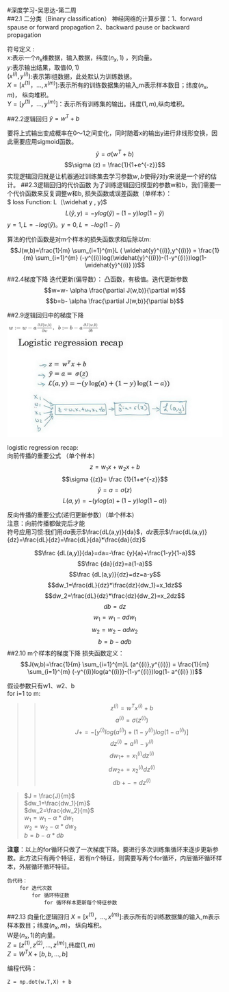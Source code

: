 #深度学习-吴恩达-第二周  
##2.1 二分类（Binary classification）
神经网络的计算步骤：1、forward spause or forward propagation  2、backward pause or backward propagation

符号定义 :  
$x$:表示一个$n_x$维数据，输入数据，纬度$(n_x,1)$ ，列向量。   
$y$:表示输出结果，取值$(0,1)$  
$(x^{(i)},y^{(i)})$:表示第i组数据，此处默认为训练数据。  
$X=[x^{(1)}，...,x^{(m)}]$:表示所有的训练数据集的输入,m表示样本数目；纬度$(n_x,m)$， 纵向堆积。   
$Y=[y^{(1)}，...,y^{(m)}]$：表示所有训练集的输出。纬度$(1,m)$,纵向堆积。     

##2.2逻辑回归
$\hat{y} = w^T + b$

要将上式输出变成概率在0～1之间变化，同时随着x的输出y进行非线形变换，因此需要应用sigmoid函数。  
$$\hat y = \sigma (w^T +b) $$
$$\sigma (z) = \frac{1}{1+e^{-z}}$$
实现逻辑回归就是让机器通过训练集去学习参数$w,b$使得$\hat y$对$y$来说是一个好的估计。
##2.3逻辑回归的代价函数
为了训练逻辑回归模型的参数w和b，我们需要一个代价函数来反复调整w和b,
损失函数或误差函数（单样本）：  
$ loss	Function: L（\widehat y , y)$  
$$L(\widehat y , y)= -ylog(\widehat{y})-(1-y)log(1- \widehat{y} )$$
$y=1,L=-log(\widehat{y} )。y=0,L=-log(1-\widehat{y} )$

算法的代价函数是对m个样本的损失函数求和后除以m:
$$J(w,b)=\frac{1}{m} \sum_{i=1}^{m}L ( \widehat{y}^{(i)},y^{(i)}) = \frac{1}{m} \sum_{i=1}^{m} (-y^{(i)}log(\widehat{y}^{(i)})-(1-y^{(i)})log(1- \widehat{y}^{(i)} ))$$

##2.4梯度下降
迭代更新(偏导数）：
凸函数，有极值。迭代更新参数
$$w=w- \alpha \frac{\partial J(w,b)}{\partial w}$$
$$b=b- \alpha \frac{\partial J(w,b)}{\partial b}$$

##2.9逻辑回归中的梯度下降
![](./深度学习-第一课-2.9-logistic-regression-recap.png)

logistic regression recap:  
向前传播的重要公式 （单个样本) 
$$z=w_1x+w_2x+b$$
$$\sigma {(z)}= \frac {1}{1+e^{-z}}$$
$$\widehat {y} = a =\sigma (z)$$
$$L(a,y)=-(ylog(a)+(1-y)log(1-a))$$


反向传播的重要公式(递归更新参数）（单个样本)   
注意：向前传播都做完后才能    
符号应用习惯:我们用$da$表示$\frac{dL(a,y)}{da}$，$dz$表示$\frac{dL(a,y)}{dz}=\frac{dL}{dz}=\frac{dL}{da}*\frac{da}{dz}$

$$\frac {dL(a,y)}{da}=da=-\frac {y}{a}+\frac{1-y}{1-a}$$
$$\frac {da}{dz}=a(1-a)$$
$$\frac {dL(a,y)}{dz}=dz=a-y$$
$$dw_1=\frac{dL}{dz}*\frac{dz}{dw_1}=x_1dz$$
$$dw_2=\frac{dL}{dz}*\frac{dz}{dw_2}=x_2dz$$
$$db=dz$$
$$w_1=w_1-adw_1$$
$$w_2=w_2-adw_2$$
$$b=b-adb$$
##2.10 m个样本的梯度下降
损失函数定义：  
$$J(w,b)=\frac{1}{m} \sum_{i=1}^{m}L (a^{(i)},y^{(i)}) = \frac{1}{m} \sum_{i=1}^{m} (-y^{(i)}log(a^{(i)})-(1-y^{(i)})log(1- a^{(i)} ))$$

假设参数只有w1、w2、b  
for i=1 to m:

>>$$z^{(i)}=w^Tx^{(i)}+b$$
$$a^{(i)}=\sigma(z^{(i)})$$
$$J +=-[y^{(i)}log(a^{(i)})+(1-y^{(i)})log(1- a^{(i)} )]$$
$$dz^{(i)}=a^{(i)}-y^{(i)}$$
$$dw_1 += x_1^{(i)}dz^{(i)}$$
$$dw_2 += x_2^{(i)}dz^{(i)}$$
$$db+-=dz^{(i)}$$

>$J = \frac{J}{m}$  
$dw_1=\frac{dw_1}{m}$    
$dw_2=\frac{dw_2}{m}$   
$w_1=w_1-\alpha *dw_1$  
$w_2=w_2-\alpha *dw_2$   
$b=b-\alpha *db$ 

**注意**：以上的for循环只做了一次梯度下降。要进行多次训练集循环来逐步更新参数。此方法只有两个特征，若有n个特征，则需要写两个for循环，内层循环循环样本，外层循环循环特征。

``` 
伪代码：    
	for 迭代次数  
		for 循环特征数  
			for 循环样本更新每个特征参数 
``` 

##2.13 向量化逻辑回归
$X=[x^{(1)}，...,x^{(m)}]$:表示所有的训练数据集的输入,m表示样本数目；纬度$(n_x,m)$， 纵向堆积。  
W是$(n_x,1)$的向量。  
$Z=[z^{(1)},z^{(2)},...,z^{(m)}],$纬度$(1,m)$   
$Z=W^TX+[b,b,...,b]$

编程代码：  
```
Z = np.dot(w.T,X) + b  
```


 
